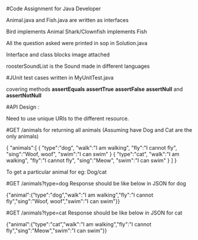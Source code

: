 #Code Assignment for Java Developer 

Animal.java and Fish.java are written as interfaces 

Bird implements Animal
Shark/Clownfish implements Fish

All the question asked were printed in sop in Solution.java

Interface and class blocks image attached 

roosterSoundList is the Sound made in different languages

#JUnit  test cases written in MyUnitTest.java 

covering methods **assertEquals** 	**assertTrue** 	**assertFalse**  **assertNull** and **assertNotNull**

#API Design :

Need to use unique URIs to the different resource.

#GET /animals
for returning all animals (Assuming have Dog and Cat are the only animals)

{
   "animals":[
      {
      "type":"dog",
      "walk":"I am walking",
      "fly":"I cannot fly",
      "sing":"Woof, woof",
      "swim":"I can swim"
      }
        {
      "type":"cat",
      "walk":"I am walking",
      "fly":"I cannot fly",
      "sing":"Meow",
      "swim":"I can swim"
      }
   ]
}



To get a particular animal for eg: Dog/cat

#GET /animals?type=dog
Response should be like below in JSON for dog

{"animal":{"type":"dog","walk":"I am walking","fly":"I cannot fly","sing":"Woof, woof","swim":"I can swim"}}

#GET /animals?type=cat
Response should be like below in JSON for cat

{"animal":{"type":"cat","walk":"I am walking","fly":"I cannot fly","sing":"Meow","swim":"I can swim"}}

